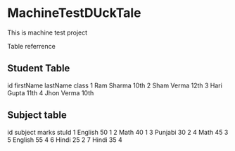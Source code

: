 # MachineTestDUckTale
This is machine test project

Table referrence

Student Table
-----------------
id  firstName  lastName  class 
1    Ram        Sharma    10th
2   Sham        Verma     12th
3   Hari        Gupta     11th
4   Jhon        Verma     10th


Subject table
-----------------
id   subject      marks  stuId
1     English     50       1
2     Math        40       1
3     Punjabi     30       2
4     Math        45       3
5     English     55       4
6     Hindi       25       2
7     Hindi       35       4

